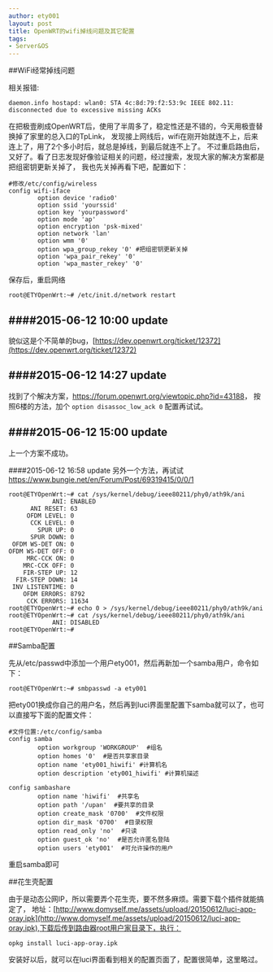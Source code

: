 ```yaml
---
author: ety001
layout: post
title: OpenWRT的wifi掉线问题及其它配置
tags:
- Server&OS
---
```


##WiFi经常掉线问题

相关报错:

```
daemon.info hostapd: wlan0: STA 4c:8d:79:f2:53:9c IEEE 802.11: disconnected due to excessive missing ACKs
```

在把极壹刷成OpenWRT后，使用了半周多了，稳定性还是不错的，今天用极壹替换掉了家里的总入口的TpLink，
发现接上网线后，wifi在刚开始就连不上，后来连上了，用了2个多小时后，就总是掉线，到最后就连不上了。
不过重启路由后，又好了。看了日志发现好像验证相关的问题，经过搜索，发现大家的解决方案都是把组密钥更新关掉了，
我也先关掉再看下吧，配置如下：

```
#修改/etc/config/wireless
config wifi-iface
        option device 'radio0'
        option ssid 'yourssid'
        option key 'yourpassword'
        option mode 'ap'
        option encryption 'psk-mixed'
        option network 'lan'
        option wmm '0'
        option wpa_group_rekey '0' #把组密钥更新关掉
        option 'wpa_pair_rekey' '0'
        option 'wpa_master_rekey' '0'
```

保存后，重启网络

```
root@ETYOpenWrt:~# /etc/init.d/network restart
```

####2015-06-12 10:00 update
------------------
貌似这是个不简单的bug，[https://dev.openwrt.org/ticket/12372](https://dev.openwrt.org/ticket/12372)

####2015-06-12 14:27 update
------------------
找到了个解决方案，<https://forum.openwrt.org/viewtopic.php?id=43188>，
按照6楼的方法，加个 `option disassoc_low_ack 0` 配置再试试。

####2015-06-12 15:00 update
------------------
上一个方案不成功。

####2015-06-12 16:58 update
另外一个方法，再试试 <https://www.bungie.net/en/Forum/Post/69319415/0/0/1>

```
root@ETYOpenWrt:~# cat /sys/kernel/debug/ieee80211/phy0/ath9k/ani
            ANI: ENABLED
      ANI RESET: 63
     OFDM LEVEL: 0
      CCK LEVEL: 0
        SPUR UP: 0
      SPUR DOWN: 0
 OFDM WS-DET ON: 0
OFDM WS-DET OFF: 0
     MRC-CCK ON: 0
    MRC-CCK OFF: 0
    FIR-STEP UP: 12
  FIR-STEP DOWN: 14
 INV LISTENTIME: 0
    OFDM ERRORS: 8792
     CCK ERRORS: 11634
root@ETYOpenWrt:~# echo 0 > /sys/kernel/debug/ieee80211/phy0/ath9k/ani
root@ETYOpenWrt:~# cat /sys/kernel/debug/ieee80211/phy0/ath9k/ani
            ANI: DISABLED
root@ETYOpenWrt:~#
```


##Samba配置

先从/etc/passwd中添加一个用户ety001，然后再新加一个samba用户，命令如下：

```
root@ETYOpenWrt:~# smbpasswd -a ety001
```

把ety001换成你自己的用户名，然后再到luci界面里配置下samba就可以了，也可以直接写下面的配置文件：

```
#文件位置:/etc/config/samba
config samba
        option workgroup 'WORKGROUP'  #组名
        option homes '0'  #是否共享家目录
        option name 'ety001_hiwifi' #计算机名
        option description 'ety001_hiwifi' #计算机描述

config sambashare
        option name 'hiwifi'  #共享名
        option path '/upan'  #要共享的目录
        option create_mask '0700'  #文件权限
        option dir_mask '0700'  #目录权限
        option read_only 'no'  #只读
        option guest_ok 'no'  #是否允许匿名登陆
        option users 'ety001'  #可允许操作的用户
```
重启samba即可

##花生壳配置

由于是动态公网IP，所以需要弄个花生壳，要不然多麻烦。需要下载个插件就能搞定了，
地址：[http://www.domyself.me/assets/upload/20150612/luci-app-oray.ipk](http://www.domyself.me/assets/upload/20150612/luci-app-oray.ipk),下载后传到路由器root用户家目录下，执行：

```
opkg install luci-app-oray.ipk
```

安装好以后，就可以在luci界面看到相关的配置页面了，配置很简单，这里略过。
